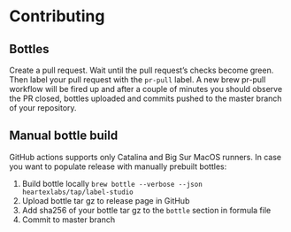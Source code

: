 # Contributing

## Bottles
Create a pull request.
Wait until the pull request’s checks become green.
Then label your pull request with the `pr-pull` label.
A new brew pr-pull workflow will be fired up and after a couple of minutes you should observe the PR closed, bottles uploaded and commits pushed to the master branch of your repository.

## Manual bottle build
GitHub actions supports only Catalina and Big Sur MacOS runners.
In case you want to populate release with manually prebuilt bottles:
1. Build bottle locally `brew bottle --verbose --json heartexlabs/tap/label-studio`
2. Upload bottle tar gz to release page in GitHub
3. Add sha256 of your bottle tar gz to the `bottle` section in formula file
4. Commit to master branch
